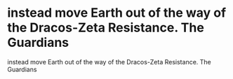 # instead move Earth out of the way of the Dracos-Zeta Resistance. The Guardians

instead move Earth out of the way of the Dracos-Zeta Resistance. The Guardians